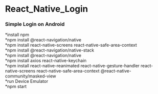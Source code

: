 # React_Native_Login
<h3>Simple Login on Android</h3>

*install npm <br>
*npm install @react-navigation/native <br>
*npm install react-native-screens react-native-safe-area-context <br>
*npm install @react-navigation/native-stack <br>
*npm install @react-navigation/native <br>
*npm install axios react-native-keychain <br>
*npm install react-native-reanimated react-native-gesture-handler react-native-screens react-native-safe-area-context @react-native-community/masked-view
 <br>
*run Device Emulator <br>
*npm start 
